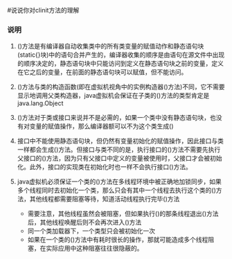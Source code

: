 #说说你对clinit方法的理解
### 说明
1. <clinit>()方法是有编译器自动收集类中的所有类变量的赋值动作和静态语句块(static{}块)中的语句合并产生的，编译器收集的顺序是由语句在源文件中出现的顺序决定的，静态语句块中只能访问到定义在静态语句块之前的变量，定义在它之后的变量，在前面的静态语句块可以赋值，但不能访问。 

2. <clinit>()方法与类的构造函数(即在虚拟机视角中的实例构造器<init>()方法)不同，它不需要显示地调用父类构造器，java虚拟机会保证在子类的<clinit>()方法的类型肯定是java.lang.Object

3. <clinit>()方法对于类或接口来说并不是必需的，如果一个类中没有静态语句块，也没有对变量的赋值操作，那么编译器额可以不为这个类生成<clinit>()

4. 接口中不能使用静态语句块，但仍然有变量初始化的赋值操作，因此接口与类一样都会生成<clinit>()方法。但接口与类不同的是，执行接口的<clinit>()方法不需要先执行父接口的<clinit>()方法，因为只有父接口中定义的变量被使用时，父接口才会被初始化。此外，接口的实现类在初始化时也一样不会执行接口<clinit>()方法。

5. java虚拟机必须保证一个类的<clinit>()方法在多线程环境中被正确地加锁同步，如果多个线程同时去初始化一个类，那么只会有其中一个线程去执行这个类的<clinit>()方法，其他线程都需要阻塞等待，知道活动线程执行完毕<clinit>()方法
    - 需要注意，其他线程虽然会被阻塞，但如果执行<clinit>()的那条线程退出<clinit>()方法后，其他线程唤醒后则不会再次进入<clinit>()方法
    - 同一个类加载器下，一个类型只会被初始化一次
    - 如果在一个类的<clinit>()方法中有耗时很长的操作，那就可能造成多个线程阻塞，在实际应用中这种阻塞往往很隐蔽的。